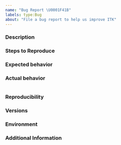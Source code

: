 ```yaml
---
name: "Bug Report \U0001F41B"
labels: type:Bug
about: "File a bug report to help us improve ITK"
---
```


<!-- The text within this markup is a comment, and is intended to provide
guidelines to open an issue for the ITK repository. This text will not
be part of the issue. -->


<!-- Before submitting an issue, please check that your issue has not been
already filed. -->

### Description

<!-- Description of the bug. -->

### Steps to Reproduce

<!--
1. [First Step]
2. [Second Step]
3. [and so on...]

Provide a minimal, complete, compilable, and verifiable example (commonly
abbreviated as MWE, Minimal Working Example, or sometimes referred to as SSEE,
Short, Self Contained, Correct (Compilable) Example, SSCCE) or code snippet,
either through a GitHub gist (https://gist.github.com/) or providing your own
files (including your source code, `CMakeLists.txt` file if applicable, and your
data) reproducing the issue or showing an incorrect result. -->

### Expected behavior

<!-- What you expect to happen. -->

### Actual behavior

<!-- What actually happens. Include the relevant build error trace. -->
```none
```

### Reproducibility

<!-- What percentage of the time does it reproduce? -->

### Versions

<!-- If a tagged version, you can get this information by inspecting the
`ITK_VERSION_MAJOR` `ITK_VERSION_MINOR` and `ITK_VERSION_PATCH` variable
values in the `ITKConfig.cmake` file.

If the commit number is required, run `$ git rev-parse --short HEAD`. -->

### Environment

<!-- Which your OS, CMake, and compiler versions are, or your Python and
installed package versions are. -->

### Additional Information

<!-- Any additional information, configuration or data that might be necessary
to reproduce the issue. -->


<!-- **Note**: Use issues for their purpose; issues are not for code help. Need
help? Ask your question at ITK discourse (https://discourse.itk.org/). -->
